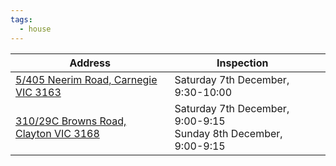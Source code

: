 ```yaml
---
tags:
  - house
---
```


| Address                                                                                                            | Inspection                                                         |     |
| ------------------------------------------------------------------------------------------------------------------ | ------------------------------------------------------------------ | --- |
| [5/405 Neerim Road, Carnegie VIC 3163](https://www.domain.com.au/5-405-neerim-road-carnegie-vic-3163-2019329142)   | Saturday 7th December, 9:30-10:00                                  |     |
| [310/29C Browns Road, Clayton VIC 3168](https://www.domain.com.au/310-29c-browns-road-clayton-vic-3168-2019052642) | Saturday 7th December, 9:00-9:15<br>Sunday 8th December, 9:00-9:15 |     |




